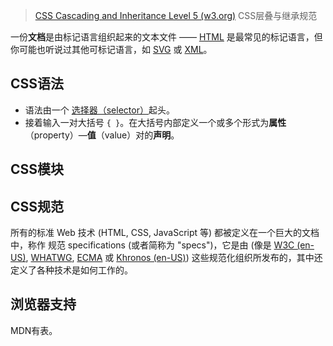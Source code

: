 > [CSS Cascading and Inheritance Level 5 (w3.org)](https://www.w3.org/TR/css-cascade-5/#layer-apis)
> CSS层叠与继承规范

一份**文档**是由标记语言组织起来的文本文件 —— [HTML](https://developer.mozilla.org/zh-CN/docs/Glossary/HTML) 是最常见的标记语言，但你可能也听说过其他可标记语言，如 [SVG](https://developer.mozilla.org/zh-CN/docs/Glossary/SVG) 或 [XML](https://developer.mozilla.org/zh-CN/docs/Glossary/XML)。
## CSS语法
- 语法由一个 [选择器（selector）](https://developer.mozilla.org/zh-CN/docs/Glossary/CSS_Selector)起头。
- 接着输入一对大括号 `{ }`。在大括号内部定义一个或多个形式为**属性**（property）—**值**（value）对的**声明**。
## CSS模块

## CSS规范
所有的标准 Web 技术 (HTML, CSS, JavaScript 等) 都被定义在一个巨大的文档中，称作 规范 specifications (或者简称为 "specs")，它是由 (像是 [W3C (en-US)](https://developer.mozilla.org/en-US/docs/Glossary/W3C "Currently only available in English (US)"), [WHATWG](https://developer.mozilla.org/zh-CN/docs/Glossary/WHATWG), [ECMA](https://developer.mozilla.org/zh-CN/docs/Glossary/ECMA) 或 [Khronos (en-US)](https://developer.mozilla.org/en-US/docs/Glossary/Khronos "Currently only available in English (US)")) 这些规范化组织所发布的，其中还定义了各种技术是如何工作的。
## 浏览器支持
MDN有表。
